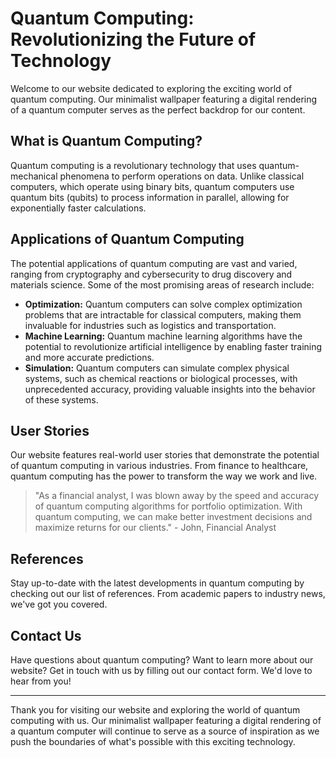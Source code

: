 <!--font:Raleway-->

# Quantum Computing: Revolutionizing the Future of Technology

Welcome to our website dedicated to exploring the exciting world of quantum computing. Our minimalist wallpaper featuring a digital rendering of a quantum computer serves as the perfect backdrop for our content.

## What is Quantum Computing?

Quantum computing is a revolutionary technology that uses quantum-mechanical phenomena to perform operations on data. Unlike classical computers, which operate using binary bits, quantum computers use quantum bits (qubits) to process information in parallel, allowing for exponentially faster calculations.

## Applications of Quantum Computing

The potential applications of quantum computing are vast and varied, ranging from cryptography and cybersecurity to drug discovery and materials science. Some of the most promising areas of research include:

- **Optimization:** Quantum computers can solve complex optimization problems that are intractable for classical computers, making them invaluable for industries such as logistics and transportation.
- **Machine Learning:** Quantum machine learning algorithms have the potential to revolutionize artificial intelligence by enabling faster training and more accurate predictions.
- **Simulation:** Quantum computers can simulate complex physical systems, such as chemical reactions or biological processes, with unprecedented accuracy, providing valuable insights into the behavior of these systems.

## User Stories

Our website features real-world user stories that demonstrate the potential of quantum computing in various industries. From finance to healthcare, quantum computing has the power to transform the way we work and live.

> "As a financial analyst, I was blown away by the speed and accuracy of quantum computing algorithms for portfolio optimization. With quantum computing, we can make better investment decisions and maximize returns for our clients." - John, Financial Analyst

## References

Stay up-to-date with the latest developments in quantum computing by checking out our list of references. From academic papers to industry news, we've got you covered.

## Contact Us

Have questions about quantum computing? Want to learn more about our website? Get in touch with us by filling out our contact form. We'd love to hear from you!

---

Thank you for visiting our website and exploring the world of quantum computing with us. Our minimalist wallpaper featuring a digital rendering of a quantum computer will continue to serve as a source of inspiration as we push the boundaries of what's possible with this exciting technology.

<!--

Write me content for website with wallpaper which alt text is:

"A wallpaper featuring a digital rendering of a quantum computer, with a minimalist color scheme and geometric lines."

The name/title of the page should not be 1:1 copy of the alt text but rather a real content of the website which is using this wallpaper.

- Use markdown format 
- Start with heading
- Heading should be short and concise
- The content should look like a real website 
- The website should not be about the wallpaper, wallpaper is just a related background
- Heading should be contain work "wallpaper" or "background"
- Include real sections like references, contact, user stories, etc. use things relevant to the page purpose.
- Feel free to use structure like headings, bullets, numbering, blockquotes, paragraphs, horizontal lines, etc.
- You can use formatting like bold or _italic_
- You can include UTF-8 emojis
- Links should be only #hash anchors (and you can refer to the document itself)
- Do not include images


---


# Quantum Computing: Revolutionizing the Future of Technology

Welcome to our website dedicated to exploring the exciting world of quantum computing. Our minimalist wallpaper featuring a digital rendering of a quantum computer serves as the perfect backdrop for our content.

## What is Quantum Computing?

Quantum computing is a revolutionary technology that uses quantum-mechanical phenomena to perform operations on data. Unlike classical computers, which operate using binary bits, quantum computers use quantum bits (qubits) to process information in parallel, allowing for exponentially faster calculations.

## Applications of Quantum Computing

The potential applications of quantum computing are vast and varied, ranging from cryptography and cybersecurity to drug discovery and materials science. Some of the most promising areas of research include:

- **Optimization:** Quantum computers can solve complex optimization problems that are intractable for classical computers, making them invaluable for industries such as logistics and transportation.
- **Machine Learning:** Quantum machine learning algorithms have the potential to revolutionize artificial intelligence by enabling faster training and more accurate predictions.
- **Simulation:** Quantum computers can simulate complex physical systems, such as chemical reactions or biological processes, with unprecedented accuracy, providing valuable insights into the behavior of these systems.

## User Stories

Our website features real-world user stories that demonstrate the potential of quantum computing in various industries. From finance to healthcare, quantum computing has the power to transform the way we work and live.

> "As a financial analyst, I was blown away by the speed and accuracy of quantum computing algorithms for portfolio optimization. With quantum computing, we can make better investment decisions and maximize returns for our clients." - John, Financial Analyst

## References

Stay up-to-date with the latest developments in quantum computing by checking out our list of references. From academic papers to industry news, we've got you covered.

## Contact Us

Have questions about quantum computing? Want to learn more about our website? Get in touch with us by filling out our contact form. We'd love to hear from you!

---

Thank you for visiting our website and exploring the world of quantum computing with us. Our minimalist wallpaper featuring a digital rendering of a quantum computer will continue to serve as a source of inspiration as we push the boundaries of what's possible with this exciting technology.

-->
